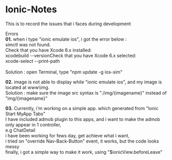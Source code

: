 # Ionic-Notes
This is to record the issues that i faces during development


Errors<BR>
<b>01.</b> when i type "ionic emulate ios", i got the error below : <BR>
    simctl was not found.<BR>
    Check that you have Xcode 6.x installed:<BR>
	    xcodebuild --versionCheck that you have Xcode 6.x selected: <BR>
	    xcode-select --print-path<BR>
	    <BR>
    Solution : open Terminal, type "npm update -g ios-sim"
    

<b>02.</b> image is not able to display while "ionic emulate ios", and my image is located at www\img\. <BR>
    Solution : make sure the image src syntax is "./img/{imagename}" instead of "img/{imagename}"


<b>03.</b> Currently, i'm working on a simple app. which generated from "Ionic Start MyApp Tabs" <BR>
I have included admob plugin to this apps, and i want to make the admob only appear in 1 controller, <BR>
e.g ChatDetail <BR>
i have been working for fews day, get achieve what i want, <BR>
i tried on "override Nav-Back-Button" event, it works, but the code looks messy<BR>
finally, i got a simple way to make it work, using "$ionicView.beforeLeave"






